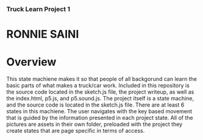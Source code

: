 ### Truck Learn Project 1 

# RONNIE SAINI
# Overview
This state machiene makes it so that people of all backgorund can learn the basic parts of what makes a truck/car work.
Included in this repository is the source code located in the sketch.js file, the project writeup, as well as the index.html, p5.js, and p5.sound.js. 
The project itself is a state machine, and the source code is located in the sketch.js file. There are at least 6 states in this machiene. The user navigates with the key based movement that is guided by the information presented in each project state.
All of the pictures are assets in their own folder, preloaded with the project they create states that are page specific
in terms of access.


